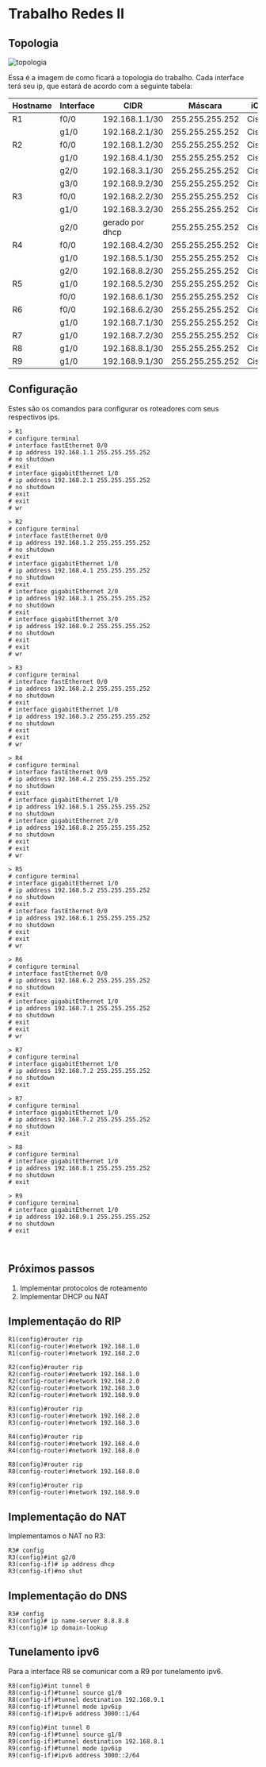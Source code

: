 # Trabalho Redes II

## Topologia
![topologia](./topologia.png)

Essa é a imagem de como ficará a topologia do trabalho. Cada interface terá seu ip, que estará de acordo com a seguinte tabela:


| Hostname | Interface | CIDR           | Máscara         | iOS      |
| -------- | --------- | -------------- | --------------- | -------- |
| R1       | f0/0      | 192.168.1.1/30 | 255.255.255.252 | Cisco    |
|          | g1/0      | 192.168.2.1/30 | 255.255.255.252 | Cisco    |
| R2       | f0/0      | 192.168.1.2/30 | 255.255.255.252 | Cisco    |
|          | g1/0      | 192.168.4.1/30 | 255.255.255.252 | Cisco    |
|          | g2/0      | 192.168.3.1/30 | 255.255.255.252 | Cisco    |
|          | g3/0      | 192.168.9.2/30 | 255.255.255.252 | Cisco    |
| R3       | f0/0      | 192.168.2.2/30 | 255.255.255.252 | Cisco    |
|          | g1/0      | 192.168.3.2/30 | 255.255.255.252 | Cisco    |
|          | g2/0      | gerado por dhcp| 255.255.255.252 | Cisco    |
| R4       | f0/0      | 192.168.4.2/30 | 255.255.255.252 | Cisco    |
|          | g1/0      | 192.168.5.1/30 | 255.255.255.252 | Cisco    |
|          | g2/0      | 192.168.8.2/30 | 255.255.255.252 | Cisco    |
| R5       | g1/0      | 192.168.5.2/30 | 255.255.255.252 | Cisco    |
|          | f0/0      | 192.168.6.1/30 | 255.255.255.252 | Cisco    |
| R6       | f0/0      | 192.168.6.2/30 | 255.255.255.252 | Cisco    |
|          | g1/0      | 192.168.7.1/30 | 255.255.255.252 | Cisco    |
| R7       | g1/0      | 192.168.7.2/30 | 255.255.255.252 | Cisco    |
| R8       | g1/0      | 192.168.8.1/30 | 255.255.255.252 | Cisco    |
| R9       | g1/0      | 192.168.9.1/30 | 255.255.255.252 | Cisco    |


## Configuração
Estes são os comandos para configurar os roteadores com seus respectivos ips.
```
> R1
# configure terminal
# interface fastEthernet 0/0
# ip address 192.168.1.1 255.255.255.252
# no shutdown
# exit
# interface gigabitEthernet 1/0
# ip address 192.168.2.1 255.255.255.252
# no shutdown
# exit
# exit
# wr

> R2
# configure terminal
# interface fastEthernet 0/0
# ip address 192.168.1.2 255.255.255.252
# no shutdown
# exit
# interface gigabitEthernet 1/0
# ip address 192.168.4.1 255.255.255.252
# no shutdown
# exit
# interface gigabitEthernet 2/0
# ip address 192.168.3.1 255.255.255.252
# no shutdown
# exit
# interface gigabitEthernet 3/0
# ip address 192.168.9.2 255.255.255.252
# no shutdown
# exit
# exit
# wr

> R3
# configure terminal
# interface fastEthernet 0/0
# ip address 192.168.2.2 255.255.255.252
# no shutdown
# exit
# interface gigabitEthernet 1/0
# ip address 192.168.3.2 255.255.255.252
# no shutdown
# exit
# exit
# wr

> R4
# configure terminal
# interface fastEthernet 0/0
# ip address 192.168.4.2 255.255.255.252
# no shutdown
# exit
# interface gigabitEthernet 1/0
# ip address 192.168.5.1 255.255.255.252
# no shutdown
# interface gigabitEthernet 2/0
# ip address 192.168.8.2 255.255.255.252
# no shutdown
# exit
# exit
# wr

> R5
# configure terminal
# interface gigabitEthernet 1/0 
# ip address 192.168.5.2 255.255.255.252
# no shutdown
# exit
# interface fastEthernet 0/0
# ip address 192.168.6.1 255.255.255.252
# no shutdown
# exit
# exit
# wr

> R6
# configure terminal
# interface fastEthernet 0/0 
# ip address 192.168.6.2 255.255.255.252
# no shutdown
# exit
# interface gigabitEthernet 1/0
# ip address 192.168.7.1 255.255.255.252
# no shutdown
# exit
# exit
# wr

> R7
# configure terminal
# interface gigabitEthernet 1/0
# ip address 192.168.7.2 255.255.255.252
# no shutdown
# exit

> R7
# configure terminal
# interface gigabitEthernet 1/0
# ip address 192.168.7.2 255.255.255.252
# no shutdown
# exit

> R8
# configure terminal
# interface gigabitEthernet 1/0
# ip address 192.168.8.1 255.255.255.252
# no shutdown
# exit

> R9
# configure terminal
# interface gigabitEthernet 1/0
# ip address 192.168.9.1 255.255.255.252
# no shutdown
# exit



```

## Próximos passos
1. Implementar protocolos de roteamento
2. Implementar DHCP ou NAT


## Implementação do RIP


```
R1(config)#router rip
R1(config-router)#network 192.168.1.0
R1(config-router)#network 192.168.2.0
```



```
R2(config)#router rip
R2(config-router)#network 192.168.1.0
R2(config-router)#network 192.168.2.0
R2(config-router)#network 192.168.3.0
R2(config-router)#network 192.168.9.0

```

```
R3(config)#router rip
R3(config-router)#network 192.168.2.0
R3(config-router)#network 192.168.3.0
```

```
R4(config)#router rip
R4(config-router)#network 192.168.4.0
R4(config-router)#network 192.168.8.0
```


```
R8(config)#router rip
R8(config-router)#network 192.168.8.0
```


```
R9(config)#router rip
R9(config-router)#network 192.168.9.0
```

## Implementação do NAT

Implementamos o NAT no R3:

```
R3# config
R3(config)#int g2/0
R3(config-if)# ip address dhcp   
R3(config-if)#no shut
```

## Implementação do DNS

```
R3# config
R3(config)# ip name-server 8.8.8.8
R3(config)# ip domain-lookup
```

## Tunelamento ipv6

Para a interface R8 se comunicar com a R9 por tunelamento ipv6.

```
R8(config)#int tunnel 0
R8(config-if)#tunnel source g1/0
R8(config-if)#tunnel destination 192.168.9.1 
R8(config-if)#tunnel mode ipv6ip
R8(config-if)#ipv6 address 3000::1/64
```
    

```
R9(config)#int tunnel 0
R9(config-if)#tunnel source g1/0
R9(config-if)#tunnel destination 192.168.8.1 
R9(config-if)#tunnel mode ipv6ip
R9(config-if)#ipv6 address 3000::2/64
```

